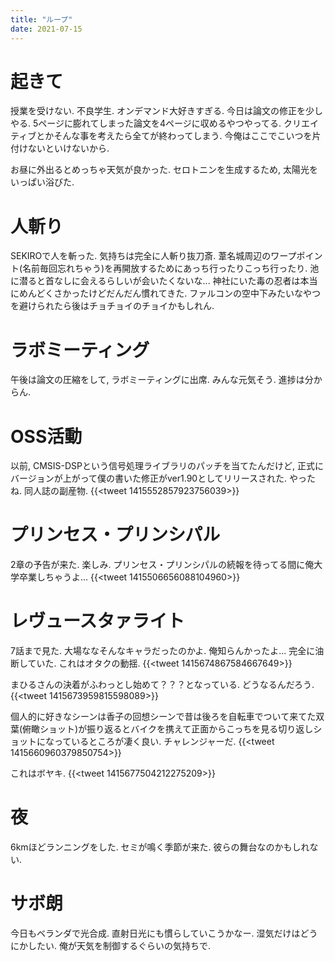 ```yaml
---
title: "ループ"
date: 2021-07-15
---
```


# 起きて
授業を受けない. 不良学生. オンデマンド大好きすぎる. 今日は論文の修正を少しやる. 5ページに膨れてしまった論文を4ページに収めるやつやってる. クリエイティブとかそんな事を考えたら全てが終わってしまう. 今俺はここでこいつを片付けないといけないから.

お昼に外出るとめっちゃ天気が良かった. セロトニンを生成するため, 太陽光をいっぱい浴びた.
# 人斬り
SEKIROで人を斬った. 気持ちは完全に人斬り抜刀斎. 葦名城周辺のワープポイント(名前毎回忘れちゃう)を再開放するためにあっち行ったりこっち行ったり. 池に潜ると首なしに会えるらしいが会いたくないな... 神社にいた毒の忍者は本当にめんどくさかったけどだんだん慣れてきた. ファルコンの空中下みたいなやつを避けられたら後はチョチョイのチョイかもしれん.

# ラボミーティング
午後は論文の圧縮をして, ラボミーティングに出席. みんな元気そう. 進捗は分からん.

# OSS活動
以前, CMSIS-DSPという信号処理ライブラリのパッチを当てたんだけど, 正式にバージョンが上がって僕の書いた修正がver1.90としてリリースされた. やったね. 同人誌の副産物.
{{<tweet 1415552857923756039>}}

# プリンセス・プリンシパル
2章の予告が来た. 楽しみ. プリンセス・プリンシパルの続報を待ってる間に俺大学卒業しちゃうよ...
{{<tweet 1415506656088104960>}}

# レヴュースタァライト
7話まで見た. 大場ななそんなキャラだったのかよ. 俺知らんかったよ... 完全に油断していた. これはオタクの動揺.
{{<tweet 1415674867584667649>}}

まひるさんの決着がふわっとし始めて？？？となっている. どうなるんだろう.
{{<tweet 1415673959815598089>}}

個人的に好きなシーンは香子の回想シーンで昔は後ろを自転車でついて来てた双葉(俯瞰ショット)が振り返るとバイクを携えて正面からこっちを見る切り返しショットになっているところが凄く良い. チャレンジャーだ.
{{<tweet 1415660960379850754>}}

これはボヤキ.
{{<tweet 1415677504212275209>}}

# 夜
6kmほどランニングをした. セミが鳴く季節が来た. 彼らの舞台なのかもしれない.

# サボ朗
今日もベランダで光合成. 直射日光にも慣らしていこうかなー. 湿気だけはどうにかしたい. 俺が天気を制御するぐらいの気持ちで.